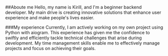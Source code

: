 ##Aboute me
Hello, my name is Kirill, and I'm a beginner backend developer. My main drive is creating innovative solutions that enhance user experience and make people's lives easier.

###My experience
Currently, I am actively working on my own project using Python with aiogram. This experience has given me the confidence to swiftly and efficiently tackle technical challenges that arise during development. My time management skills enable me to effectively manage projects and focus on achieving their goals.




